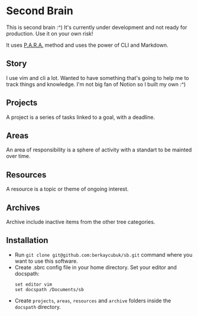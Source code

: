 # Second Brain

This is second brain :^) It's currently under development and not ready for production. Use it on your own risk!

It uses [P.A.R.A.](https://fortelabs.co/blog/para/) method and uses the power of CLI and Markdown.

## Story

I use vim and cli a lot. Wanted to have something that's going to help me to track things and knowledge.
I'm not big fan of Notion so I built my own :^)

## Projects

A project is a series of tasks linked to a goal, with a deadline.

## Areas

An area of responsibility is a sphere of activity with a standart to be mainted over time.

## Resources

A resource is a topic or theme of ongoing interest.

## Archives

Archive include inactive items from the other tree categories.

## Installation

- Run `git clone git@github.com:berkaycubuk/sb.git` command where you want to use this software.
- Create .sbrc config file in your home directory. Set your editor and docspath:
    ```
    set editor vim
    set docspath /Documents/sb    
    ```
- Create `projects`, `areas`, `resources` and `archive` folders inside the `docspath` directory.
